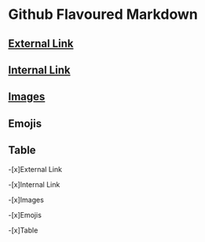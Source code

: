 # Github Flavoured Markdown

## [External Link](https://help.github.com/en) 
## [Internal Link](./images/0408-2-orcas.jpg)
## [Images](./images/) 
## Emojis
## Table

-[x]External Link

-[x]Internal Link

-[x]Images

-[x]Emojis

-[x]Table




